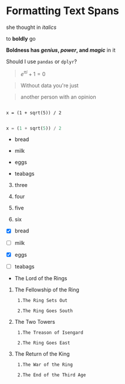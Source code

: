 # Formatting Text Spans
she thought in _italics_

to __boldly__ go

**Boldness has *genius*, _power_, and *magic*** in it

Should I use `pandas` or `dplyr`?

> $e^{\pi i} + 1 = 0$

> Without data you're just

> another person with an opinion

```

x = (1 + sqrt(5)) / 2

```
``` python

x = (1 + sqrt(5)) / 2

```

- bread

- milk

- eggs

- teabags

3. three

1. four

1. five

1. six

- [x] bread

- [ ] milk

- [x] eggs

- [ ] teabags


* The Lord of the Rings

1. The Fellowship of the Ring
   
        1.The Ring Sets Out
  
        2.The Ring Goes South

1. The Two Towers

        1.The Treason of Isengard
  
        2.The Ring Goes East

1. The Return of the King

        1.The War of the Ring
  
        2.The End of the Third Age
